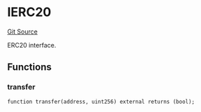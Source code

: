 # IERC20
[Git Source](https://github.com/NaniDAO/accounts/blob/75d1333d55164dd03c33e761edcbb17011bc0678/src/validators/PaymentValidator.sol)

ERC20 interface.


## Functions
### transfer


```solidity
function transfer(address, uint256) external returns (bool);
```

